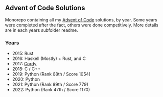 ## Advent of Code Solutions

Monorepo containing all my [Advent of Code](https://adventofcode.com/) solutions, by year. Some years were completed after the fact, others were done competitively. More details are in each years subfolder readme.

### Years

- 2015: Rust
- 2016: Haskell (Mostly) + Rust, and C
- 2017: [Cordy](https://github.com/alcatrazEscapee/cordy)
- 2018: C / C++
- 2019: Python (Rank 68th / Score 1054)
- 2020: Python
- 2021: Python (Rank 89th / Score 779)
- 2022: Python (Rank 47th / Score 1170)